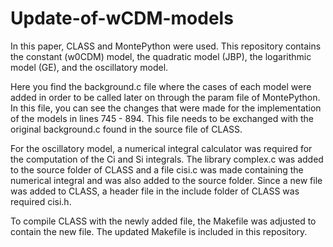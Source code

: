 # Update-of-wCDM-models

In this paper, CLASS and MontePython were used. This repository contains the constant (w0CDM) model, the quadratic model (JBP), the logarithmic model (GE), and the oscillatory model. 

Here you find the background.c file where the cases of each model were added in order to be called later on through the param file of MontePython. In this file, you can see the changes that were made for the implementation of the models in lines 745 - 894. This file needs to be exchanged with the original background.c found in the source file of CLASS. 

For the oscillatory model, a numerical integral calculator was required for the computation of the Ci and Si integrals. The library complex.c was added to the source folder of CLASS and a file cisi.c was made containing the numerical integral and was also added to the source folder. Since a new file was added to CLASS, a header file in the include folder of CLASS was required cisi.h. 

To compile CLASS with the newly added file, the Makefile was adjusted to contain the new file. The updated Makefile is included in this repository.
